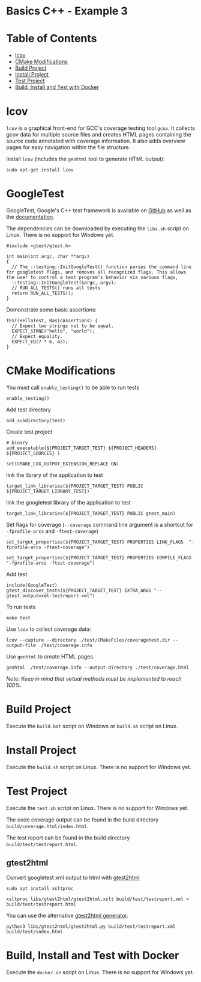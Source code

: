 # Basics C++ - Example 3

# Table of Contents

* [lcov](#lcov)
* [CMake Modifications](#cmake-modifications)
* [Build Project](#build-project)
* [Install Project](#install-project)
* [Test Project](#test-project)
* [Build, Install and Test with Docker](#build-install-and-test-with-docker)

# lcov

`lcov` is a graphical front-end for GCC's coverage testing tool `gcov`.
It collects gcov data for multiple source files and creates HTML pages containing the source code annotated with coverage information.
It also adds overview pages for easy navigation within the file structure.

Install `lcov` (includes the `genhtml` tool to generate HTML output):
~~~
sudo apt-get install lcov
~~~

# GoogleTest

GoogleTest, Google's C++ test framework is available on [GitHub](https://github.com/google/googletest.git) as well as the [documentation](https://google.github.io/googletest/quickstart-cmake.html).

The dependencies can be downloaded by executing the `libs.sh` script on Linux. There is no support for Windows yet.

~~~
#include <gtest/gtest.h>

int main(int argc, char **argv)
{
  // The ::testing::InitGoogleTest() function parses the command line for googletest flags, and removes all recognized flags. This allows the user to control a test program’s behavior via various flags,
  ::testing::InitGoogleTest(&argc, argv);
  // RUN_ALL_TESTS() runs all tests
  return RUN_ALL_TESTS();
}
~~~

Demonstrate some basic assertions:
~~~
TEST(HelloTest, BasicAssertions) {
  // Expect two strings not to be equal.
  EXPECT_STRNE("hello", "world");
  // Expect equality.
  EXPECT_EQ(7 * 6, 42);
}
~~~

# CMake Modifications

You must call `enable_testing()` to be able to run tests
~~~
enable_testing()
~~~

Add test directory
~~~
add_subdirectory(test)
~~~

Create test project
~~~
# binary
add_executable(${PROJECT_TARGET_TEST} ${PROJECT_HEADERS} ${PROJECT_SOURCES} )
~~~

~~~
set(CMAKE_CXX_OUTPUT_EXTENSION_REPLACE ON)
~~~

link the library of the application to test
~~~
target_link_libraries(${PROJECT_TARGET_TEST} PUBLIC ${PROJECT_TARGET_LIBRARY_TEST})
~~~

link the googletest library of the application to test
~~~
target_link_libraries(${PROJECT_TARGET_TEST} PUBLIC gtest_main)
~~~

Set flags for coverage (`--coverage` command line argument is a shortcut for `-fprofile-arcs` and `-ftest-coverage`)
~~~
set_target_properties(${PROJECT_TARGET_TEST} PROPERTIES LINK_FLAGS  "-fprofile-arcs -ftest-coverage")

set_target_properties(${PROJECT_TARGET_TEST} PROPERTIES COMPILE_FLAGS  "-fprofile-arcs -ftest-coverage")
~~~

Add test
~~~
include(GoogleTest)
gtest_discover_tests(${PROJECT_TARGET_TEST} EXTRA_ARGS "--gtest_output=xml:testreport.xml")
~~~

To run tests
~~~
make test
~~~

Use `lcov` to collect coverage data:
~~~
lcov --capture --directory ./test/CMakeFiles/coveragetest.dir --output-file ./test/coverage.info
~~~

Use `genhtml` to create HTML pages.
~~~
genhtml ./test/coverage.info --output-directory ./test/coverage.html
~~~
*Note: Keep in mind that virtual methods must be implemented to reach 100%.*

# Build Project

Execute the `build.bat` script on Windows or `build.sh` script on Linux.

# Install Project

Execute the `build.sh` script on Linux. There is no support for Windows yet.

# Test Project

Execute the `test.sh` script on Linux. There is no support for Windows yet.

The code coverage output can be found in the build directory `build/coverage.html/index.html`.

The test report can be found in the build directory `build/test/testreport.html`.

## gtest2html

Convert googletest xml output to html with [gtest2html](https://github.com/adarmalik/gtest2html)

~~~
sudo apt install xsltproc
~~~

~~~
xsltproc libs/gtest2html/gtest2html.xslt build/test/testreport.xml > build/test/testreport.html
~~~

You can use the alternative [gtest2html generator](https://gitlab.uni-koblenz.de/agrt/gtest2html).
~~~
python3 libs/gtest2html/gtest2html.py build/test/testreport.xml build/test/index.html
~~~

# Build, Install and Test with Docker

Execute the `docker.sh` script on Linux. There is no support for Windows yet.
